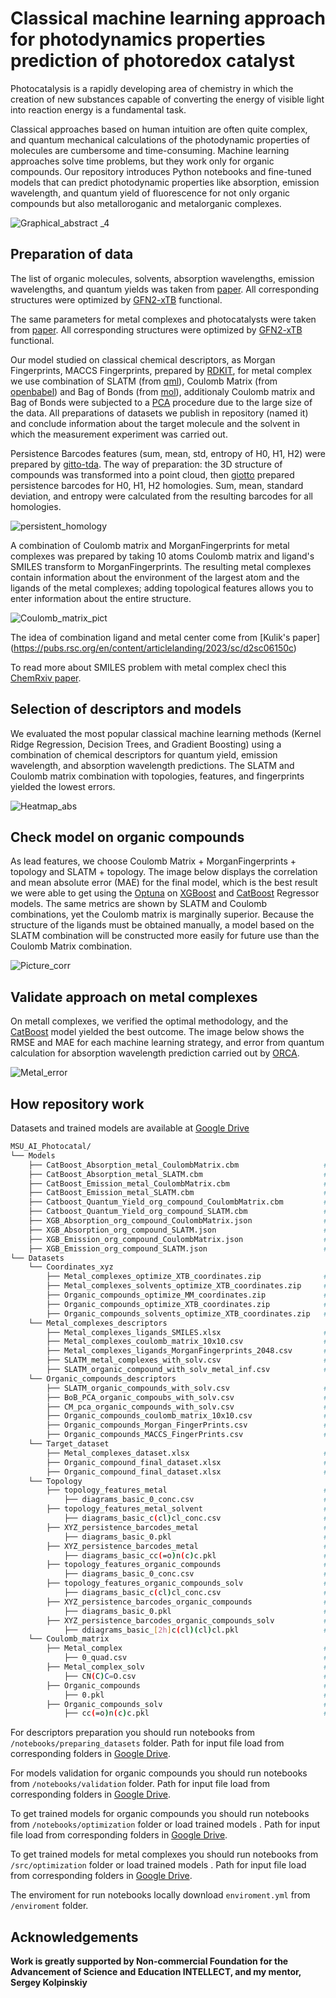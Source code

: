 # Classical machine learning approach for photodynamics properties prediction of photoredox catalyst

Photocatalysis is a rapidly developing area of chemistry in which the creation of new substances capable of converting the energy of visible light into reaction energy is a fundamental task.

Classical approaches based on human intuition are often quite complex, and quantum mechanical calculations of the photodynamic properties of molecules are cumbersome and time-consuming. Machine learning approaches solve time problems, but they work only for organic compounds.
Our repository introduces Python notebooks and fine-tuned models that can predict photodynamic properties like absorption, emission wavelength, and quantum yield of fluorescence for not only organic compounds but also metalloroganic and metalorganic complexes.

![Graphical_abstract _4](https://github.com/Yagr49/Photocatalyst_NN/assets/139890239/baa7d028-31b1-4d2f-9d0d-e23b00215197)





## Preparation of data

The list of organic molecules, solvents, absorption wavelengths, emission wavelengths, and quantum yields was taken from [paper](https://www.nature.com/articles/s41597-020-00634-8). All corresponding structures were optimized by [GFN2-xTB](https://xtb-docs.readthedocs.io/en/latest/) functional.

The same parameters for metal complexes and photocatalysts were taken from [paper](https://www.thieme-connect.com/products/ejournals/abstract/10.1055/a-1390-9065). All corresponding structures were optimized by [GFN2-xTB](https://xtb-docs.readthedocs.io/en/latest/) functional.

Our model studied on classical chemical descriptors, as Morgan Fingerprints, MACCS Fingerprints, prepared by [RDKIT](https://www.rdkit.org/), for metal complex we use combination of SLATM (from [qml](https://pypi.org/project/qml/)), Coulomb Matrix (from [openbabel](https://pypi.org/project/openbabel/#:~:text=Project%20description,-This%20is%20a&text=Open%20Babel%20is%20a%20chemical,%2C%20biochemistry%2C%20or%20related%20areas.)) and Bag of Bonds (from [mol](https://pypi.org/project/molml/)), additionaly Coulomb matrix and Bag of Bonds were subjected to a [PCA](https://scikit-learn.org/stable/modules/generated/sklearn.decomposition.PCA.html) procedure due to the large size of the data. All preparations of datasets we publish in repository (named it) and conclude information about the target molecule and the solvent in which the measurement experiment was carried out. 

Persistence Barcodes features (sum, mean, std, entropy of H0, H1, H2) were prepared by [gitto-tda](https://giotto-ai.github.io/gtda-docs/0.5.1/library.html). The way of preparation: the 3D structure of compounds was transformed into a point cloud, then [giotto](https://giotto-ai.github.io/gtda-docs/0.5.1/library.html) prepared persistence barcodes for H0, H1, H2 homologies. Sum, mean, standard deviation, and entropy were calculated from the resulting barcodes for all homologies.

![persistent_homology](https://github.com/Yagr49/Photocatalyst_NN/assets/139890239/330e2b50-c959-449f-b662-83aff6bdc519)

A combination of Coulomb matrix and MorganFingerprints for metal complexes was prepared by taking 10 atoms Coulomb matrix and ligand's SMILES transform to MorganFingerprints. The resulting metal complexes contain information about the environment of the largest atom and the ligands of the metal complexes; adding topological features allows you to enter information about the entire structure.

![Coulomb_matrix_pict](https://github.com/Yagr49/Photocatalyst_NN/assets/139890239/9c7e2980-3461-4e02-81f9-d99bcfe62748)

The idea of combination ligand and metal center come from [Kulik's paper] (https://pubs.rsc.org/en/content/articlelanding/2023/sc/d2sc06150c)

To read more about SMILES problem with metal complex checl this [ChemRxiv paper](https://chemrxiv.org/engage/api-gateway/chemrxiv/assets/orp/resource/item/62b8daaf7da6ce76b221a831/original/deep-learning-metal-complex-properties-with-natural-quantum-graphs.pdf).

## Selection of descriptors and models

We evaluated the most popular classical machine learning methods (Kernel Ridge Regression, Decision Trees, and Gradient Boosting) using a combination of chemical descriptors for quantum yield, emission wavelength, and absorption wavelength predictions. The SLATM and Coulomb matrix combination with topologies, features, and fingerprints yielded the lowest errors.


![Heatmap_abs](https://github.com/Yagr49/Photocatalyst_NN/assets/139890239/8d5e8bf5-8429-4dc9-8422-62174ddbf842)


## Check model on organic compounds
As lead features, we choose Coulomb Matrix + MorganFingerprints + topology and SLATM + topology. The image below displays the correlation and mean absolute error (MAE) for the final model, which is the best result we were able to get using the [Optuna](https://arxiv.org/abs/1907.10902)  on [XGBoost](https://xgboost.readthedocs.io/en/stable/) and [CatBoost](https://catboost.ai/) Regressor models. The same metrics are shown by SLATM and Coulomb combinations, yet the Coulomb matrix is marginally superior. Because the structure of the ligands must be obtained manually, a model based on the SLATM combination will be constructed more easily for future use than the Coulomb Matrix combination.

![Picture_corr](https://github.com/Yagr49/Photocatalyst_NN/assets/139890239/df0e7113-a6bf-414d-968c-1b0609a6f06f)

## Validate approach on metal complexes

On metall complexes, we verified the optimal methodology, and the [CatBoost](https://catboost.ai/) model yielded the best outcome. The image below shows the RMSE and MAE for each machine learning strategy, and error from quantum calculation for absorption wavelength prediction carried out by [ORCA](https://orcaforum.kofo.mpg.de/).

![Metal_error](https://github.com/Yagr49/Photocatalyst_NN/assets/139890239/195d10db-f8b1-4a07-a8e9-6308ffc774e7)

## How repository work

Datasets and trained models are available at [Google Drive](https://drive.google.com/drive/u/2/folders/1KzQ7TYHFC6to7_y65IolNAQtIaz7IJ-O)

```bash
MSU_AI_Photocatal/
└── Models
    ├── CatBoost_Absorption_metal_CoulombMatrix.cbm                   # CatBoost model for Absorption wavelenght prediction trained on combination Coulomb Matrix 10x10 + ligand MorganFingerptints + topologies feautures 
    ├── CatBoost_Absorption_metal_SLATM.cbm                           # CatBoost model for Absorption wavelenght prediction trained on combination SLATM + topologies feautures 
    ├── CatBoost_Emission_metal_CoulombMatrix.cbm                     # CatBoost model for Emission wavelenght prediction trained on combination Coulomb Matrix 10x10 + ligand MorganFingerptints + topologies feautures 
    ├── CatBoost_Emission_metal_SLATM.cbm                             # CatBoost model for Emission wavelenght prediction trained on combination SLATM + topologies feautures 
    ├── Catboost_Quantum_Yield_org_compound_CoulombMatrix.cbm         # CatBoost model for Quantum Yield prediction trained on combination Coulomb Matrix 10x10 + ligand MorganFingerptints + topologies feautures 
    ├── Catboost_Quantum_Yield_org_compound_SLATM.cbm                 # CatBoost model for Quantum Yield prediction trained on combination SLATM + topologies feautures 
    ├── XGB_Absorption_org_compound_CoulombMatrix.json                # XGBoost model for Emission wavelenght prediction trained on combination Coulomb Matrix 10x10 + ligand MorganFingerptints + topologies feautures
    ├── XGB_Absorption_org_compound_SLATM.json                        # XGBoost model for Emission wavelenght prediction trained on combination SLATM + topologies feautures
    ├── XGB_Emission_org_compound_CoulombMatrix.json                  # XGBoost model for Emission wavelenght prediction trained on combination Coulomb Matrix 10x10 + ligand MorganFingerptints + topologies feautures
    ├── XGB_Emission_org_compound_SLATM.json                          # XGBoost model for Emission wavelenght prediction trained on combination SLATM + topologies feautures
└── Datasets
    └── Coordinates_xyz
        ├── Metal_complexes_optimize_XTB_coordinates.zip              # Archive of GFN2-xTB optimized metal complexes structures in .xyz format 
        ├── Metal_complexes_solvents_optimize_XTB_coordinates.zip     # Archive of GFN2-xTB optimized metal complex's solvents structures in .xyz format
        ├── Organic_compounds_optimize_MM_coordinates.zip             # Archive of Molecular Mechanics optimized organic compounds structures in .xyz format
        ├── Organic_compounds_optimize_XTB_coordinates.zip            # Archive of GFN2-xTB optimized organic compounds structures in .xyz format
        ├── Organic_compounds_solvents_optimize_XTB_coordinates.zip   # Archive of GFN2-xTB optimized organic compound's solvent structures in .xyz format
    └── Metal_complexes_descriptors
        ├── Metal_complexes_ligands_SMILES.xlsx                       # SMILES Dataset of ligands corresponding metal complex
        ├── Metal_complexes_coulomb_matrix_10x10.csv                  # Coulomb Matrix metal complex and solvents Dataset , shape 10x10
        ├── Metal_complexes_ligands_MorganFingerprints_2048.csv       # Morgan FingerPrints Dataset of ligands corresponding metal complex and solvents
        ├── SLATM_metal_complexes_with_solv.csv                       # SLATM metal complex and solvents Dataset
        ├── SLATM_organic_compound_with_solv_metal_inf.csv            # SLATM organic compounds and solvents Dataset with metal complexes charge distribution
    └── Organic_compounds_descriptors
        ├── SLATM_organic_compounds_with_solv.csv                     # SLATM organic compounds and solvents Dataset
        ├── BoB_PCA_organic_compoubs_with_solv.csv                    # Bag of Bonds after PCA for organic compounds and solvents Dataset
        ├── CM_pca_organic_compounds_with_solv.csv                    # Coulomb Matrix after PCA for organic compounds and solvents Dataset
        ├── Organic_compounds_coulomb_matrix_10x10.csv                # Coulomb Matrix 10x10 for organic compounds and solvents Dataset
        ├── Organic_compounds_Morgan_FingerPrints.csv                 # Morgan FingerPrints for organic compounds and solvents Dataset
        ├── Organic_compounds_MACCS_FingerPrints.csv                  # MACCS FingerPrints for organic compounds and solvents Dataset
    └── Target_dataset
        ├── Metal_complexes_dataset.xlsx                              # Dataset consist Absorption, Emission wavelenght, Molecular weight and SMILES of corresponding solvents for metal complex
        ├── Organic_compound_final_dataset.xlsx                       # Dataset consist Imputed Absorption, Emission wavelenght, Quantum Yield, Molecular weight and SMILES of corresponding solvent for organic compounds
        ├── Organic_compound_final_dataset.xlsx                       # Dataset consist Absorption, Emission wavelenght, Quantum Yield, Molecular weight and SMILES of corresponding solvent for organic compounds from [paper](https://www.nature.com/articles/s41597-020-00634-8)
    └── Topology
        ├── topology_features_metal                                   # Folder with topology features (sum,mean,std,entropy of barcodes) for metal complexes
            ├── diagrams_basic_0_conc.csv                             # Example of topology features file
        ├── topology_features_metal_solvent                           # Folder with topology features (sum,mean,std,entropy of barcodes) for metal complex solvents
            ├── diagrams_basic_c(cl)cl_conc.csv                       # Example of topology features file
        ├── XYZ_persistence_barcodes_metal                            # Folder with persistence barcodes features for metal complex solvents
            ├── diagrams_basic_0.pkl                                  # Example of persistence barcodes file
        ├── XYZ_persistence_barcodes_metal                            # Folder with persistence barcodes for metal complex solvents
            ├── diagrams_basic_cc(=o)n(c)c.pkl                        # Example of persistence barcodes file
        ├── topology_features_organic_compounds                       # Dataset consist topology features (sum,mean,std,entropy of barcodes) for metal complexes and correspondibg solvents
            ├── diagrams_basic_0_conc.csv                             # Example of topology features file
        ├── topology_features_organic_compounds_solv                  # Dataset consist topology features (sum,mean,std,entropy of barcodes) for organic compounds and correspondibg solvents
            ├── diagrams_basic_c(cl)cl_conc.csv                       # Example of topology features file
        ├── XYZ_persistence_barcodes_organic_compounds                # Folder with persistence barcodes features for metal complex solvents
            ├── diagrams_basic_0.pkl                                  # Example of persistence barcodes file
        ├── XYZ_persistence_barcodes_organic_compounds_solv           # Folder with persistence barcodes for metal complex solvents
            ├── ddiagrams_basic_[2h]c(cl)(cl)cl.pkl                   # Example of persistence barcodes file
    └── Coulomb_matrix
        ├── Metal_complex                                             # Folder with topology features (sum,mean,std,entropy of barcodes) for metal complexes
            ├── 0_quad.csv                                            # Example of Coulomb matrix file
        ├── Metal_complex_solv                                        # Folder with topology features (sum,mean,std,entropy of barcodes) for metal complex solvents
            ├── CN(C)C=O.csv                                          # Example of Coulomb matrix file
        ├── Organic_compounds                                         # Folder with persistence barcodes features for metal complex solvents
            ├── 0.pkl                                                 # Example of Coulomb matrix file
        ├── Organic_compounds_solv                                    # Folder with persistence barcodes for metal complex solvents
            ├── cc(=o)n(c)c.pkl                                       # Example of Coulomb matrix file

```

For descriptors preparation you should run notebooks from `/notebooks/preparing_datasets` folder. Path for input file load from corresponding folders in [Google Drive](https://drive.google.com/drive/u/2/folders/1KzQ7TYHFC6to7_y65IolNAQtIaz7IJ-O).

For models validation for organic compounds you should run notebooks from `/notebooks/validation` folder. Path for input file load from corresponding folders in [Google Drive](https://drive.google.com/drive/u/2/folders/1KzQ7TYHFC6to7_y65IolNAQtIaz7IJ-O).

To get trained models for organic compounds you should run notebooks from `/notebooks/optimization` folder or load trained models . Path for input file load from corresponding folders in [Google Drive](https://drive.google.com/drive/u/2/folders/1KzQ7TYHFC6to7_y65IolNAQtIaz7IJ-O). 

To get trained models for metal complexes you should run notebooks from `/src/optimization` folder or load trained models . Path for input file load from corresponding folders in [Google Drive](https://drive.google.com/drive/u/2/folders/1KzQ7TYHFC6to7_y65IolNAQtIaz7IJ-O).

The enviroment for run notebooks locally download `enviroment.yml` from `/enviroment` folder.
        
## Acknowledgements

**Work is greatly supported by Non-commercial Foundation for the Advancement of Science and Education INTELLECT, and my mentor, Sergey Kolpinskiy**
